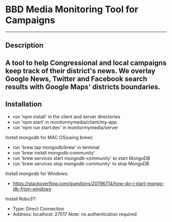 # BBD Media Monitoring Tool for Campaigns
---
## Description
A tool to help Congressional and local campaigns keep track of their district's news. We overlay Google News, Twitter and Facebook search results with Google Maps' districts boundaries. 
---

## Installation
- run 'npm install' in the client and server directories 
- run 'npm start' in monitormymedia/client/my-app
- run 'npm run start:dev' in monitormymedia/server 

Install mongodb for MAC OS(using brew): 
- run 'brew tap mongodb/brew' in terminal 
- run 'brew install mongodb-community'
- run 'brew services start mongodb-community' to start MongoDB
- run 'brew services stop mongodb-community' to stop MongoDB

Install mongodb for Windows:
- https://stackoverflow.com/questions/20796714/how-do-i-start-mongo-db-from-windows 

Install Robo3T:
- Type: Direct Connection 
- Address: localhost: 27017
Note: no authentication required

